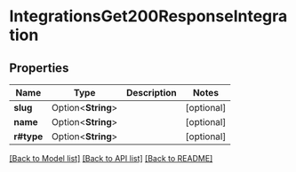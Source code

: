 # IntegrationsGet200ResponseIntegration

## Properties

Name | Type | Description | Notes
------------ | ------------- | ------------- | -------------
**slug** | Option<**String**> |  | [optional]
**name** | Option<**String**> |  | [optional]
**r#type** | Option<**String**> |  | [optional]

[[Back to Model list]](../README.md#documentation-for-models) [[Back to API list]](../README.md#documentation-for-api-endpoints) [[Back to README]](../README.md)


